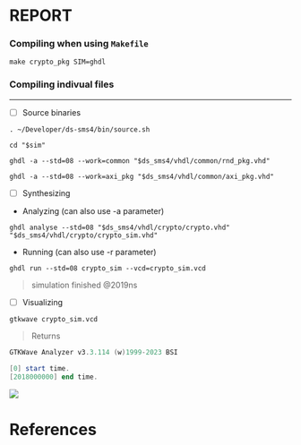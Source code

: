 # REPORT

### Compiling when using `Makefile`

```
make crypto_pkg SIM=ghdl
```

### Compiling indivual files

---

- [ ] Source binaries

```
. ~/Developer/ds-sms4/bin/source.sh
```

```
cd "$sim"
```

```
ghdl -a --std=08 --work=common "$ds_sms4/vhdl/common/rnd_pkg.vhd"
```

```
ghdl -a --std=08 --work=axi_pkg "$ds_sms4/vhdl/common/axi_pkg.vhd"
```


- [ ] Synthesizing

* Analyzing (can also use -a parameter)

```
ghdl analyse --std=08 "$ds_sms4/vhdl/crypto/crypto.vhd" "$ds_sms4/vhdl/crypto/crypto_sim.vhd"
```

* Running (can also use -r parameter)

```
ghdl run --std=08 crypto_sim --vcd=crypto_sim.vcd
```
> simulation finished @2019ns

- [ ] Visualizing

```
gtkwave crypto_sim.vcd
```
> Returns
```powershell
GTKWave Analyzer v3.3.114 (w)1999-2023 BSI

[0] start time.
[2018000000] end time.
```

<img src=images/timer_sim.png width='' height='' > </img>


# References

